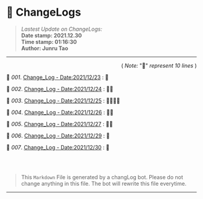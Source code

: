 # :hammer: ChangeLogs
> _Lastest Update on ChangeLogs:_<br>
> __Date stamp: 2021.12.30__<br>
> __Time stamp: 01:16:30__<br>
> __Author: Junru Tao__
---

<div align=right>

( _Note:_ ":bread:" _represent 10 lines_ )

</div> 


 :bookmark_tabs: _001_. [Change_Log - Date:2021/12/23](./2021_12_23_cl.md) : :bread:

 :bookmark_tabs: _002_. [Change_Log - Date:2021/12/24](./2021_12_24_cl.md) : :bread::bread:

 :bookmark_tabs: _003_. [Change_Log - Date:2021/12/25](./2021_12_25_cl.md) : :bread::bread::bread::bread:

 :bookmark_tabs: _004_. [Change_Log - Date:2021/12/26](./2021_12_26_cl.md) : :bread::bread:

 :bookmark_tabs: _005_. [Change_Log - Date:2021/12/27](./2021_12_27_cl.md) : :bread::bread:

 :bookmark_tabs: _006_. [Change_Log - Date:2021/12/29](./2021_12_29_cl.md) : :bread:



 :bookmark_tabs: _007_. [Change_Log - Date:2021/12/30](./2021_12_30_cl.md) : :bread:



<br><br>

> This `Markdown` File is generated by a changLog bot. Please do not change anything in this file. The bot will rewrite this file everytime.

--------


